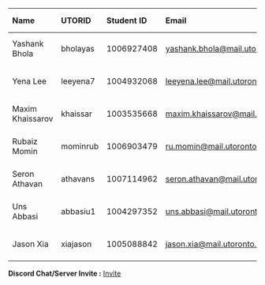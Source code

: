 | Name             | UTORID   | Student ID | Email                             | Phone Number   | Discord       |
| :---             | :---     | :---       | :---                              | :---           | :---          |
| Yashank Bhola    | bholayas | 1006927408 | yashank.bhola@mail.utoronto.ca    | (647) 674 0553 | ysh#4107      |
| Yena Lee         | leeyena7 | 1004932068 | leeyena.lee@mail.utoronto.ca      | (437) 343 1605 | Duck#6132     |
| Maxim Khaissarov | khaissar | 1003535668 | maxim.khaissarov@mail.utoronto.ca | (226) 347 1326 | wfmn#3579     |
| Rubaiz Momin     | mominrub | 1006903479 | ru.momin@mail.utoronto.ca         | (647) 514 0230 | rubaiz#0613   |
| Seron Athavan    | athavans | 1007114962 | seron.athavan@mail.utoronto.ca    | (647) 451 8157 | Adriatic#6882 |
| Uns Abbasi       | abbasiu1 | 1004297352 | uns.abbasi@mail.utoronto.ca       | (647) 996 0602 | uns#5207      | 
| Jason Xia        | xiajason | 1005088842 | jason.xia@mail.utoronto.ca        | (416) 574 0011 | jasonxia#9511 |


**Discord Chat/Server Invite :** [Invite](https://discord.gg/eTKX3ZkD89)





